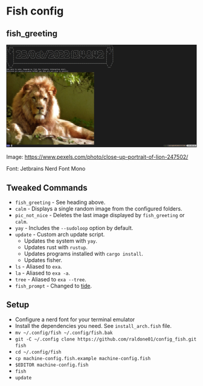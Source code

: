 # Fish config

## fish_greeting

![Fish Greeting](fish_greeting.png)

Image: https://www.pexels.com/photo/close-up-portrait-of-lion-247502/

Font: Jetbrains Nerd Font Mono

## Tweaked Commands
* `fish_greeting` - See heading above.
* `calm` - Displays a single random image from the configured folders.
* `pic_not_nice` - Deletes the last image displayed by `fish_greeting` or `calm`.
* `yay` - Includes the `--sudoloop` option by default.
* `update` - Custom arch update script.
  * Updates the system with `yay`.
  * Updates rust with `rustup`.
  * Updates programs installed with `cargo install`.
  * Updates fisher.
* `ls` - Aliased to `exa`.
* `la` - Aliased to `exa -a`.
* `tree` - Aliased to `exa --tree`.
* `fish_prompt` - Changed to [tide](https://github.com/IlanCosman/tide).

## Setup

* Configure a nerd font for your terminal emulator
* Install the dependencies you need. See `install_arch.fish` file.
* `mv ~/.config/fish ~/.config/fish.bak`
* `git -C ~/.config clone https://github.com/raldone01/config_fish.git fish`
* `cd ~/.config/fish`
* `cp machine-config.fish.example machine-config.fish`
* `$EDITOR machine-config.fish`
* `fish`
* `update`
